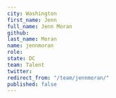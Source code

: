 ```yaml
---
city: Washington
first_name: Jenn
full_name: Jenn Moran
github: 
last_name: Moran
name: jennmoran
role: 
state: DC
team: Talent
twitter: 
redirect_from: "/team/jennmoran/"
published: false
---
```


